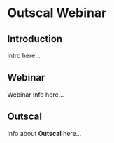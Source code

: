 # Outscal Webinar

## Introduction

Intro here...

## Webinar

Webinar info here...

## Outscal

Info about **Outscal** here...
